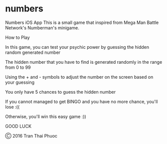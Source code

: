 # numbers
Numbers iOS App
This is a small game that inspired from Mega Man Battle Network's Numberman's minigame.

How to Play

In this game, you can test your psychic power by guessing the hidden random generated number

The hidden number that you have to find is generated randomly in the range from 0 to 99

Using the + and - symbols to adjust the number on the screen based on your guessing

You only have 5 chances to guess the hidden number

If you cannot managed to get BINGO and you have no more chance, you'll lose :((

Otherwise, you'll win this easy game :))

GOOD LUCK

Ⓒ 2016 Tran Thai Phuoc
